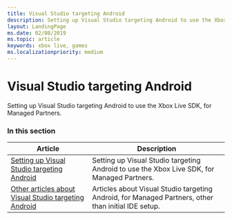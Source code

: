 ```yaml
---
title: Visual Studio targeting Android
description: Setting up Visual Studio targeting Android to use the Xbox Live SDK, for Managed Partners.
layout: LandingPage
ms.date: 02/08/2019
ms.topic: article
keywords: xbox live, games
ms.localizationpriority: medium
---
```


# Visual Studio targeting Android

Setting up Visual Studio targeting Android to use the Xbox Live SDK, for Managed Partners.


### In this section

| Article | Description |
|---------|-------------|
| [Setting up Visual Studio targeting Android](vs-android-mp.md) | Setting up Visual Studio targeting Android to use the Xbox Live SDK, for Managed Partners. |
| [Other articles about Visual Studio targeting Android](other/index.md) | Articles about Visual Studio targeting Android, for Managed Partners, other than initial IDE setup. |
